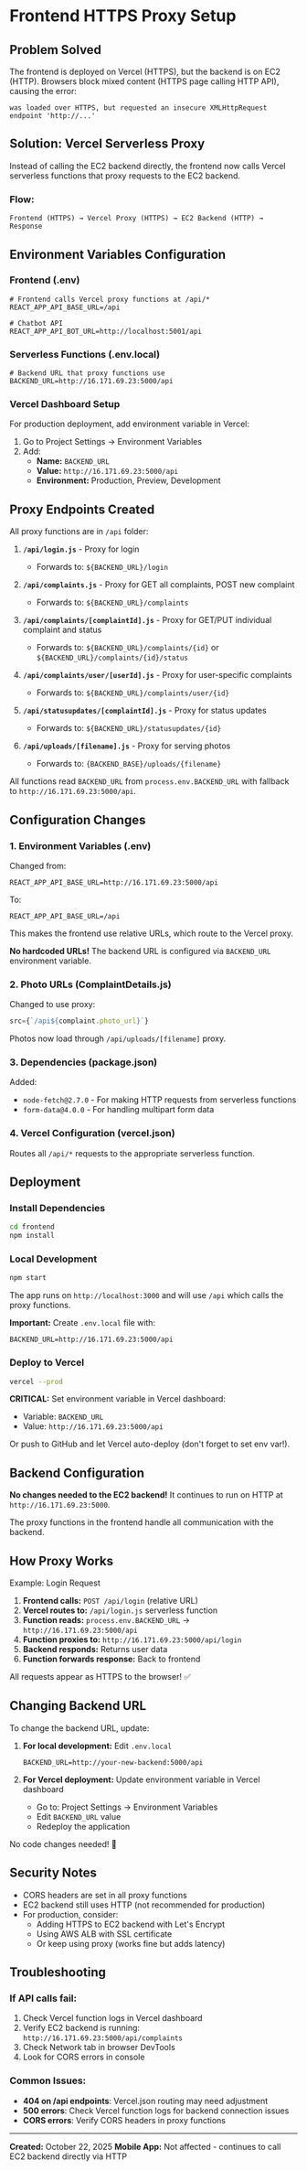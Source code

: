 # Frontend HTTPS Proxy Setup

## Problem Solved
The frontend is deployed on Vercel (HTTPS), but the backend is on EC2 (HTTP). Browsers block mixed content (HTTPS page calling HTTP API), causing the error:
```
was loaded over HTTPS, but requested an insecure XMLHttpRequest endpoint 'http://...'
```

## Solution: Vercel Serverless Proxy
Instead of calling the EC2 backend directly, the frontend now calls Vercel serverless functions that proxy requests to the EC2 backend.

### Flow:
```
Frontend (HTTPS) → Vercel Proxy (HTTPS) → EC2 Backend (HTTP) → Response
```

## Environment Variables Configuration

### Frontend (.env)
```properties
# Frontend calls Vercel proxy functions at /api/*
REACT_APP_API_BASE_URL=/api

# Chatbot API
REACT_APP_API_BOT_URL=http://localhost:5001/api
```

### Serverless Functions (.env.local)
```properties
# Backend URL that proxy functions use
BACKEND_URL=http://16.171.69.23:5000/api
```

### Vercel Dashboard Setup
For production deployment, add environment variable in Vercel:
1. Go to Project Settings → Environment Variables
2. Add: 
   - **Name:** `BACKEND_URL`
   - **Value:** `http://16.171.69.23:5000/api`
   - **Environment:** Production, Preview, Development

## Proxy Endpoints Created

All proxy functions are in `/api` folder:

1. **`/api/login.js`** - Proxy for login
   - Forwards to: `${BACKEND_URL}/login`

2. **`/api/complaints.js`** - Proxy for GET all complaints, POST new complaint
   - Forwards to: `${BACKEND_URL}/complaints`

3. **`/api/complaints/[complaintId].js`** - Proxy for GET/PUT individual complaint and status
   - Forwards to: `${BACKEND_URL}/complaints/{id}` or `${BACKEND_URL}/complaints/{id}/status`

4. **`/api/complaints/user/[userId].js`** - Proxy for user-specific complaints
   - Forwards to: `${BACKEND_URL}/complaints/user/{id}`

5. **`/api/statusupdates/[complaintId].js`** - Proxy for status updates
   - Forwards to: `${BACKEND_URL}/statusupdates/{id}`

6. **`/api/uploads/[filename].js`** - Proxy for serving photos
   - Forwards to: `{BACKEND_BASE}/uploads/{filename}`

All functions read `BACKEND_URL` from `process.env.BACKEND_URL` with fallback to `http://16.171.69.23:5000/api`.

## Configuration Changes

### 1. Environment Variables (.env)
Changed from:
```
REACT_APP_API_BASE_URL=http://16.171.69.23:5000/api
```

To:
```
REACT_APP_API_BASE_URL=/api
```

This makes the frontend use relative URLs, which route to the Vercel proxy.

**No hardcoded URLs!** The backend URL is configured via `BACKEND_URL` environment variable.

### 2. Photo URLs (ComplaintDetails.js)
Changed to use proxy:
```javascript
src={`/api${complaint.photo_url}`}
```

Photos now load through `/api/uploads/[filename]` proxy.

### 3. Dependencies (package.json)
Added:
- `node-fetch@2.7.0` - For making HTTP requests from serverless functions
- `form-data@4.0.0` - For handling multipart form data

### 4. Vercel Configuration (vercel.json)
Routes all `/api/*` requests to the appropriate serverless function.

## Deployment

### Install Dependencies
```bash
cd frontend
npm install
```

### Local Development
```bash
npm start
```
The app runs on `http://localhost:3000` and will use `/api` which calls the proxy functions.

**Important:** Create `.env.local` file with:
```
BACKEND_URL=http://16.171.69.23:5000/api
```

### Deploy to Vercel
```bash
vercel --prod
```

**CRITICAL:** Set environment variable in Vercel dashboard:
- Variable: `BACKEND_URL`
- Value: `http://16.171.69.23:5000/api`

Or push to GitHub and let Vercel auto-deploy (don't forget to set env var!).

## Backend Configuration

**No changes needed to the EC2 backend!** It continues to run on HTTP at `http://16.171.69.23:5000`.

The proxy functions in the frontend handle all communication with the backend.

## How Proxy Works

Example: Login Request

1. **Frontend calls:** `POST /api/login` (relative URL)
2. **Vercel routes to:** `/api/login.js` serverless function
3. **Function reads:** `process.env.BACKEND_URL` → `http://16.171.69.23:5000/api`
4. **Function proxies to:** `http://16.171.69.23:5000/api/login`
5. **Backend responds:** Returns user data
6. **Function forwards response:** Back to frontend

All requests appear as HTTPS to the browser! ✅

## Changing Backend URL

To change the backend URL, update:

1. **For local development:** Edit `.env.local`
   ```
   BACKEND_URL=http://your-new-backend:5000/api
   ```

2. **For Vercel deployment:** Update environment variable in Vercel dashboard
   - Go to: Project Settings → Environment Variables
   - Edit `BACKEND_URL` value
   - Redeploy the application

No code changes needed! 🎉

## Security Notes

- CORS headers are set in all proxy functions
- EC2 backend still uses HTTP (not recommended for production)
- For production, consider:
  - Adding HTTPS to EC2 backend with Let's Encrypt
  - Using AWS ALB with SSL certificate
  - Or keep using proxy (works fine but adds latency)

## Troubleshooting

### If API calls fail:
1. Check Vercel function logs in Vercel dashboard
2. Verify EC2 backend is running: `http://16.171.69.23:5000/api/complaints`
3. Check Network tab in browser DevTools
4. Look for CORS errors in console

### Common Issues:
- **404 on /api endpoints**: Vercel.json routing may need adjustment
- **500 errors**: Check Vercel function logs for backend connection issues
- **CORS errors**: Verify CORS headers in proxy functions

---
**Created:** October 22, 2025
**Mobile App:** Not affected - continues to call EC2 backend directly via HTTP

